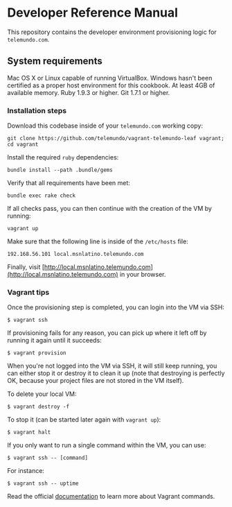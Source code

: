 Developer Reference Manual
==========================
This repository contains the developer environment provisioning logic for `telemundo.com`.

## System requirements
Mac OS X or Linux capable of running VirtualBox. Windows hasn't been certified as a proper host environment for this cookbook. At least 4GB of available memory. Ruby 1.9.3 or higher. Git 1.7.1 or higher.

### Installation steps
Download this codebase inside of your `telemundo.com` working copy:

    git clone https://github.com/telemundo/vagrant-telemundo-leaf vagrant; cd vagrant

Install the required `ruby` dependencies:

    bundle install --path .bundle/gems

Verify that all requirements have been met:

    bundle exec rake check

If all checks pass, you can then continue with the creation of the VM by running:

    vagrant up

Make sure that the following line is inside of the `/etc/hosts` file:

    192.168.56.101 local.msnlatino.telemundo.com

Finally, visit [http://local.msnlatino.telemundo.com](http://local.msnlatino.telemundo.com) in your browser.

### Vagrant tips
Once the provisioning step is completed, you can login into the VM via SSH:

    $ vagrant ssh

If provisioning fails for any reason, you can pick up where it left off by running it again until it succeeds:

    $ vagrant provision

When you're not logged into the VM via SSH, it will still keep running, you can either stop it or destroy it to clean it up (note that destroying is perfectly OK, because your project files are not stored in the VM itself).

To delete your local VM:

    $ vagrant destroy -f

To stop it (can be started later again with `vagrant up`):

    $ vagrant halt

If you only want to run a single command within the VM, you can use:

    $ vagrant ssh -- [command]

For instance:

    $ vagrant ssh -- uptime

Read the official [documentation](http://docs.vagrantup.com/v2/cli/index.html) to learn more about Vagrant commands.
